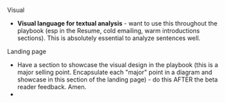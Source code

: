 Visual
- **Visual language for textual analysis** - want to use this throughout the playbook (esp in the Resume, cold emailing, warm introductions sections). This is absolutely essential to analyze sentences well.

Landing page
- Have a section to showcase the visual design in the playbook (this is a major selling point. Encapsulate each "major" point in a diagram and showcase in this section of the landing page) - do this AFTER the beta reader feedback. Amen.
- 